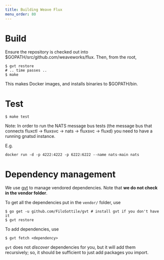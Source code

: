 ```yaml
---
title: Building Weave Flux
menu_order: 80
---
```


# Build

Ensure the repository is checked out into $GOPATH/src/github.com/weaveworks/flux.
Then, from the root,

```
$ gvt restore
# .. time passes ..
$ make
```

This makes Docker images, and installs binaries to $GOPATH/bin.

# Test

```
$ make test
```

Note: In order to run the NATS message bus tests (the message bus that connects fluxctl -> fluxsvc -> nats -> fluxsvc -> fluxd) you need to have a running gnatsd instance.

E.g.
```
docker run -d -p 4222:4222 -p 6222:6222 --name nats-main nats
```

# Dependency management

We use [gvt](https://github.com/FiloSottile/gvt) to manage vendored dependencies.
Note that **we do not check in the vendor folder**.

To get all the dependencies put in the `vendor/` folder, use

```
$ go get -u github.com/FiloSottile/gvt # install gvt if you don't have it
$ gvt restore
```

To add dependencies, use

```
$ gvt fetch <dependency>
```

`gvt` does not *discover* dependencies for you, but it will add them
recursively; so, it should be sufficient to just add packages you
import.
